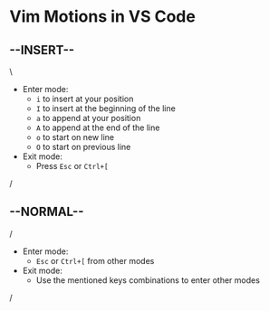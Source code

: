 # Vim Motions in VS Code

--INSERT--
-
\

- Enter mode:
  - `i` to insert at your position
  - `I` to insert at the beginning of the line
  - `a` to append at your position
  - `A` to append at the end of the line
  - `o` to start on new line
  - `O` to start on previous line 
- Exit mode:
  - Press `Esc` or `Ctrl+[`

/

--NORMAL--
-

/

- Enter mode:
  - `Esc` or `Ctrl+[` from other modes
- Exit mode:
  - Use the mentioned keys combinations to enter other modes

/

